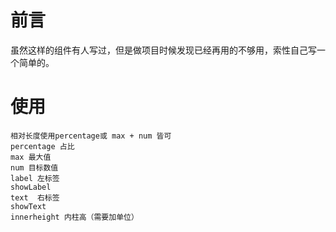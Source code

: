 # 前言

虽然这样的组件有人写过，但是做项目时候发现已经再用的不够用，索性自己写一个简单的。

# 使用

```
相对长度使用percentage或 max + num 皆可
percentage 占比
max 最大值
num 目标数值
label 左标签
showLabel
text  右标签
showText
innerheight 内柱高（需要加单位）

```